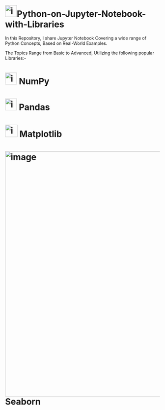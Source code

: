 
# <img width="38" height="38" alt="icons8-python-38" src="https://github.com/user-attachments/assets/dfabd6cd-ee48-41e0-97ef-969f1aefceb7" />Python-on-Jupyter-Notebook-with-Libraries

In this Repository, I share Jupyter Notebook Covering a wide range of Python Concepts, Based on Real-World Examples.

The Topics Range from Basic to Advanced, Utilizing the following popular Libraries:-
# <img width="38" height="38" alt="icons8-numpy-38" src="https://github.com/user-attachments/assets/f906f4f3-6ef2-4f1d-8ba6-68b3940008e1" /> NumPy
# <img width="38" height="38" alt="icons8-pandas-logo-38" src="https://github.com/user-attachments/assets/bf737ad9-dd15-42c3-a03c-44decba75a2d" /> Pandas
# <img width="40" height="40" alt="icons8-matplotlib-40" src="https://github.com/user-attachments/assets/faa4cfce-67c1-4561-add8-11b0207674d6" /> Matplotlib
# <img width="1024" height="796" alt="image" src="https://github.com/user-attachments/assets/962313b5-1e75-43cd-aa09-e01b10e98709" /> Seaborn



